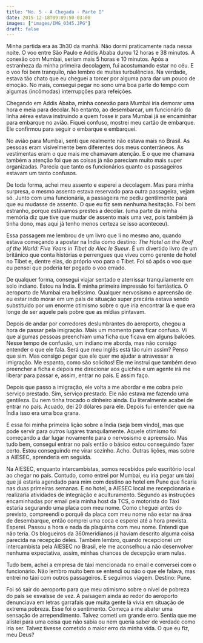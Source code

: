 ```yaml
---
title: "No. 5 - A Chegada - Parte I"
date: 2015-12-18T09:09:50-03:00
images: ["images/IMG_0345.JPG"]
draft: false
---
```


Minha partida era às 3h30 da manhã. Não dormi praticamente nada nessa noite. O voo entre São Paulo e Addis Ababa durou 12 horas e 38 minutos. A conexão com Mumbai, seriam mais 5 horas e 10 minutos. Após a estranheza da minha primeira decolagem, fui acostumando estar no céu. E o voo foi bem tranquilo, não lembro de muitas turbulências. Na verdade, estava tão chato que eu cheguei a torcer por alguma para dar um pouco de emoção. No mais, consegui pegar no sono uma boa parte do tempo com algumas (incômodas) interrupções para refeições.

Chegando em Addis Ababa, minha conexão para Mumbai iria demorar uma hora e meia para decolar. No entanto, ao desembarcar, um funcionário da linha aérea estava instruindo a quem fosse ir para Mumbai já se encaminhar para embarque no avião. Fiquei confuso, mostrei meu cartão de embarque. Ele confirmou para seguir o embarque e embarquei.

No avião para Mumbai, senti que realmente não estava mais no Brasil. As pessoas eram visivelmente bem diferentes dos meus conterrâneos. As vestimentas eram o que mais me chamavam atenção. E o que me chamava também a atenção foi que as coisas já não pareciam muito mais super organizadas. Parecia que tanto os funcionários quanto os passageiros estavam um tanto confusos.

De toda forma, achei meu assento e esperei a decolagem. Mas para minha surpresa, o mesmo assento estava reservado para outra passageira, vejam só. Junto com uma funcionária, a passageira me pediu gentilmente para que eu mudasse de assento. O que eu fiz sem nenhuma hesitação. Foi bem estranho, porque estávamos prestes a decolar. (uma parte da minha memória diz que tive que mudar de assento mais uma vez, pois também já tinha dono, mas aqui já tenho menos certeza se isso aconteceu).

Essa passagem me lembrou de um livro que li no mesmo ano, quando estava começando a apostar na Índia como destino: *The Hotel on the Roof of the World: Five Years in Tibet de Alec le Sueur*. É um divertido livro de um britânico que conta histórias e perrengues que viveu como gerente de hotel no Tibet e, dentre elas, do próprio voo para o Tibet. Foi só após o voo que eu pensei que poderia ter pegado o voo errado.

De qualquer forma, consegui viajar sentado e aterrissar tranquilamente em solo indiano. Estou na Índia. E minha primeira impressão foi fantástica. O aeroporto de Mumbai era belíssimo. Qualquer nervosismo e apreensão de eu estar indo morar em um país de situação super precária estava sendo substituído por um enorme otimismo sobre o que iria encontrar lá e que era longe de ser aquele país pobre que as mídias pintavam.

Depois de andar por corredores deslumbrantes do aeroporto, chegou a hora de passar pela imigração. Mais um momento para ficar confuso. Vi que algumas pessoas preenchiam uma ficha que ficava em alguns balcões. Nesse tempo de confusão, um indiano me aborda, mas não consigo entender o que ele fala. Será que meu inglês está tão ruim assim? Penso que sim. Mas consigo pegar que ele quer me ajudar a atravessar a imigração. Me espanto, como são solícitos! Ele me instrui que também devo preencher a ficha e depois me direcionar aos guichês e um agente irá me liberar para passar e, assim, entrar no país. E assim faço.

Depois que passo a imigração, ele volta a me abordar e me cobra pelo serviço prestado. Sim, serviço prestado. Ele não estava me fazendo uma gentileza. Eu nem tinha trocado o dinheiro ainda. Eu literalmente acabei de entrar no país. Acuado, dei 20 dólares para ele. Depois fui entender que na Índia isso era uma boa grana.

E essa foi minha primeira lição sobre a Índia (seja bem vindo), mas que pode servir para outros lugares tranquilamente. Aquele otimismo foi começando a dar lugar novamente para o nervosismo e apreensão. Mas tudo bem, consegui entrar no país então o básico estou conseguindo fazer certo. Estou conseguindo me virar sozinho. Acho. Outras lições, mas sobre a AIESEC, aprenderia em seguida.

Na AIESEC, enquanto intercambistas, somos recebidos pelo escritório local ao chegar no país. Contudo, como entrei por Mumbai, eu iria pegar um táxi que já estaria agendado para mim com destino ao hotel em Pune que ficaria nas duas primeiras semanas. E no hotel, a AIESEC local me recepcionaria e realizaria atividades de integração e aculturamento. Segundo as instruções encaminhadas por email pela minha host da TCS, o motorista do Táxi estaria segurando uma placa com meu nome. Como cheguei antes do previsto, compreendi o porquê da placa com meu nome não estar na área de desembarque, então comprei uma coca e esperei até a hora prevista. Esperei. Passou a hora e nada da plaquinha com meu nome. Entendi que não teria. Os blogueiros da 360meridianos já haviam descrito alguma coisa parecida na recepção deles. Também lembro, quando recepcionei um intercambista pela AIESEC no Brasil, ele me aconselhou a não desenvolver nenhuma expectativa, assim, minhas chances de decepção eram nulas.

Tudo bem, achei a empresa de táxi mencionada no email e conversei com o funcionário. Não lembro muito bem se entendi ou não o que ele falava, mas entrei no táxi com outros passageiros. E seguimos viagem. Destino: Pune.

Foi só sair do aeroporto para que meu otimismo sobre o nível de pobreza do país se esvaísse de vez. A paisagem ainda ao redor do aeroporto denunciava em letras garrafais que muita gente lá vivia em situação de extrema pobreza. Esse foi o sentimento. Começa a me abater uma sensação de arrependimento. Talvez cometi um grande erro. Sentia que me alistei para uma coisa que não sabia ou nem queria saber de verdade como iria ser. Talvez tivesse cometido o maior erro da minha vida. O que eu fiz, meu Deus?
